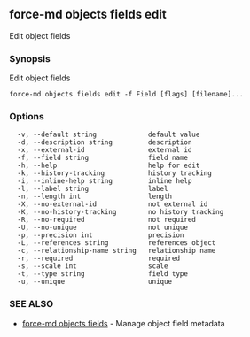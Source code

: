 ## force-md objects fields edit

Edit object fields

### Synopsis

Edit object fields

```
force-md objects fields edit -f Field [flags] [filename]...
```

### Options

```
  -v, --default string             default value
  -d, --description string         description
  -x, --external-id                external id
  -f, --field string               field name
  -h, --help                       help for edit
  -k, --history-tracking           history tracking
  -i, --inline-help string         inline help
  -l, --label string               label
  -n, --length int                 length
  -X, --no-external-id             not external id
  -K, --no-history-tracking        no history tracking
  -R, --no-required                not required
  -U, --no-unique                  not unique
  -p, --precision int              precision
  -L, --references string          references object
  -c, --relationship-name string   relationship name
  -r, --required                   required
  -s, --scale int                  scale
  -t, --type string                field type
  -u, --unique                     unique
```

### SEE ALSO

* [force-md objects fields](force-md_objects_fields.md)	 - Manage object field metadata

